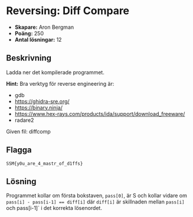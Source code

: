 # Reversing: Diff Compare

- **Skapare:** Aron Bergman
- **Poäng:** 250
- **Antal lösningar:** 12

## Beskrivning

Ladda ner det kompilerade programmet.

**Hint:** Bra verktyg för reverse engineering är:
- gdb
- https://ghidra-sre.org/
- https://binary.ninja/
- https://www.hex-rays.com/products/ida/support/download_freeware/
- radare2

Given fil: diffcomp

## Flagga

`SSM{y0u_are_4_mastr_of_d1ffs}`

## Lösning

Programmet kollar om första bokstaven, `pass[0]`, är S och kollar vidare om `pass[i] - pass[i-1] == diff[i]` där `diff[i]` är skillnaden mellan `pass[i]` och pass[i-1]` i det korrekta lösenordet. 
